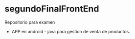 # segundoFinalFrontEnd
Repositorio para examen
- APP en android - java 
  para gestion de venta de productos.
